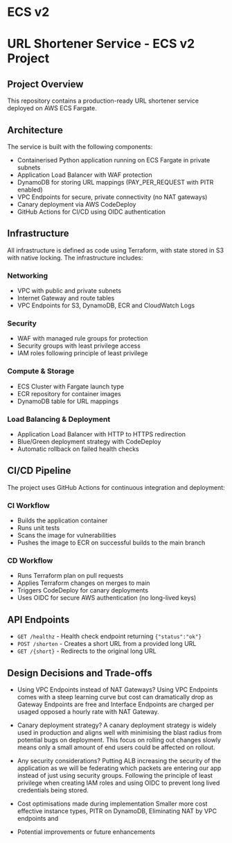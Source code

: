 
# ECS v2

# URL Shortener Service - ECS v2 Project

## Project Overview

This repository contains a production-ready URL shortener service deployed on AWS ECS Fargate. 

## Architecture

The service is built with the following components:

- Containerised Python application running on ECS Fargate in private subnets
- Application Load Balancer with WAF protection
- DynamoDB for storing URL mappings (PAY_PER_REQUEST with PITR enabled)
- VPC Endpoints for secure, private connectivity (no NAT gateways)
- Canary deployment via AWS CodeDeploy
- GitHub Actions for CI/CD using OIDC authentication

## Infrastructure

All infrastructure is defined as code using Terraform, with state stored in S3 with native locking. The infrastructure includes:

### Networking

- VPC with public and private subnets
- Internet Gateway and route tables
- VPC Endpoints for S3, DynamoDB, ECR and CloudWatch Logs

### Security

- WAF with managed rule groups for protection
- Security groups with least privilege access
- IAM roles following principle of least privilege

### Compute & Storage

- ECS Cluster with Fargate launch type
- ECR repository for container images
- DynamoDB table for URL mappings

### Load Balancing & Deployment

- Application Load Balancer with HTTP to HTTPS redirection
- Blue/Green deployment strategy with CodeDeploy
- Automatic rollback on failed health checks

## CI/CD Pipeline

The project uses GitHub Actions for continuous integration and deployment:

### CI Workflow

- Builds the application container
- Runs unit tests
- Scans the image for vulnerabilities
- Pushes the image to ECR on successful builds to the main branch

### CD Workflow

- Runs Terraform plan on pull requests
- Applies Terraform changes on merges to main
- Triggers CodeDeploy for canary deployments
- Uses OIDC for secure AWS authentication (no long-lived keys)

## API Endpoints

- `GET /healthz` - Health check endpoint returning `{"status":"ok"}`
- `POST /shorten` - Creates a short URL from a provided long URL
- `GET /{short}` - Redirects to the original long URL

## Design Decisions and Trade-offs

- Using VPC Endpoints instead of NAT Gateways?
Using VPC Endpoints comes with a steep learning curve but cost can dramatically drop as Gateway Endpoints are free and Interface Endpoints are charged per usaged opposed a hourly rate with NAT Gateway. 

- Canary deployment strategy?
A canary deployment strategy is widely used in production and aligns well with minimising the blast radius from potential bugs on deployment. This focus on rolling out changes slowly means only a small amount of end users could be affected on rollout. 

- Any security considerations?
Putting ALB increasing the security of the application as we will be federating which packets are entering our app instead of just using security groups.
Following the principle of least privilege when creating IAM roles and using OIDC to prevent long lived credentials being stored. 

- Cost optimisations made during implementation
Smaller more cost effective instance types, PITR on DynamoDB, Eliminating NAT by VPC endpoints and 

- Potential improvements or future enhancements


